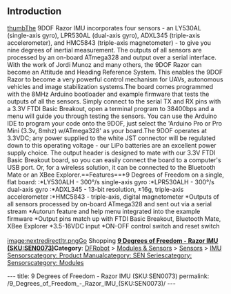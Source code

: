 <h2 id="introduction">Introduction</h2>
<p><a href="image:Degrees_of_Freedom_-_Razor_IMU.jpg" title="wikilink">thumbThe</a> 9DOF Razor IMU incorporates four sensors - an LY530AL (single-axis gyro), LPR530AL (dual-axis gyro), ADXL345 (triple-axis accelerometer), and HMC5843 (triple-axis magnetometer) - to give you nine degrees of inertial measurement. The outputs of all sensors are processed by an on-board ATmega328 and output over a serial interface. With the work of Jordi Munoz and many others, the 9DOF Razor can become an Attitude and Heading Reference System. This enables the 9DOF Razor to become a very powerful control mechanism for UAVs, autonomous vehicles and image stabilization systems.The board comes programmed with the 8MHz Arduino bootloader and example firmware that tests the outputs of all the sensors. Simply connect to the serial TX and RX pins with a 3.3V FTDI Basic Breakout, open a terminal program to 38400bps and a menu will guide you through testing the sensors. You can use the Arduino IDE to program your code onto the 9DOF, just select the 'Arduino Pro or Pro Mini (3.3v, 8mhz) w/ATmega328' as your board.The 9DOF operates at 3.3VDC; any power supplied to the white JST connector will be regulated down to this operating voltage - our LiPo batteries are an excellent power supply choice. The output header is designed to mate with our 3.3V FTDI Basic Breakout board, so you can easily connect the board to a computer's USB port. Or, for a wireless solution, it can be connected to the Bluetooth Mate or an XBee Explorer.==Features==*9 Degrees of Freedom on a single, flat board: :*LY530ALH - 300°/s single-axis gyro :*LPR530ALH - 300°/s dual-axis gyro :*ADXL345 - 13-bit resolution, ±16g, triple-axis accelerometer :*HMC5843 - triple-axis, digital magnetometer *Outputs of all sensors processed by on-board ATmega328 and sent out via a serial stream *Autorun feature and help menu integrated into the example firmware *Output pins match up with FTDI Basic Breakout, Bluetooth Mate, XBee Explorer *3.5-16VDC input *ON-OFF control switch and reset switch<br /><br /><a href="image:nextredirectltr.png" title="wikilink">image:nextredirectltr.pngGo</a> Shopping <a href="https://www.dfrobot.com/product-187.html"><u><strong>9 Degrees of Freedom - Razor IMU (SKU:SEN0073)</strong></u></a><strong>Category</strong>: <a href="https://www.dfrobot.com/"><u>DFRobot</u></a> &gt; <a href="https://www.dfrobot.com/category-156.html"><u>Modules &amp; Sensors</u></a> &gt; <a href="https://www.dfrobot.com/category-36.html"><u>Sensors</u></a> &gt; <a href="https://www.dfrobot.com/category-65.html"><u>IMU Sensors</u></a><a href="category:_Product_Manual" title="wikilink">category: Product Manual</a><a href="category:_SEN_Series" title="wikilink">category: SEN Series</a><a href="category:_Sensors" title="wikilink">category: Sensors</a><a href="category:_Modules" title="wikilink">category: Modules</a></p>---
title: 9 Degrees of Freedom - Razor IMU (SKU:SEN0073)
permalink: /9_Degrees_of_Freedom_-_Razor_IMU_(SKU:SEN0073)/
---

